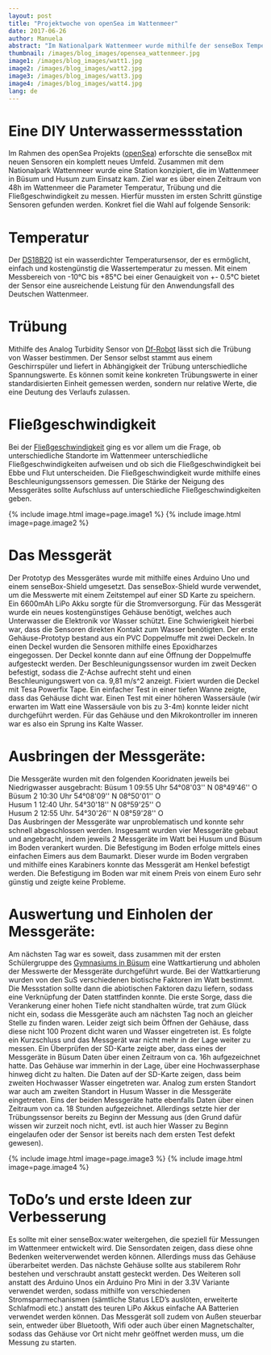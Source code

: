 ```yaml
---
layout: post
title: "Projektwoche von openSea im Wattenmeer"
date: 2017-06-26
author: Manuela
abstract: "Im Nationalpark Wattenmeer wurde mithilfe der senseBox Temperatur, Trübung und Fließgeschwindigkeit gemessen - und entdeckte somit neues Terrain."
thumbnail: /images/blog_images/opensea_wattenmeer.jpg
image1: /images/blog_images/watt1.jpg
image2: /images/blog_images/watt2.jpg
image3: /images/blog_images/watt3.jpg
image4: /images/blog_images/watt4.jpg
lang: de
---
```

Eine DIY Unterwassermessstation
============
Im Rahmen des openSea Projekts (<a href="https://www.opensea.ms/">openSea</a>) erforschte die senseBox mit neuen Sensoren ein komplett neues Umfeld. 
Zusammen mit dem Nationalpark Wattenmeer wurde eine Station konzipiert, die im Wattenmeer in Büsum und Husum zum Einsatz kam. Ziel war es über einen Zeitraum von 48h im Wattenmeer die Parameter Temperatur, Trübung und die Fließgeschwindigkeit zu messen. Hierfür mussten im ersten Schritt günstige Sensoren gefunden werden. Konkret fiel die Wahl auf folgende Sensorik:

Temperatur
============
Der <a href="http://www.watterott.com/de/Temperatur-Sensor-Wasserdicht-DS18B20/">DS18B20</a> ist ein wasserdichter Temperatursensor, der es ermöglicht, einfach und kostengünstig die Wassertemperatur zu messen. Mit einem Messbereich von -10°C bis +85°C bei einer Genauigkeit von +- 0.5°C bietet der Sensor eine ausreichende Leistung für den Anwendungsfall des Deutschen Wattenmeer.

Trübung
============
Mithilfe des Analog Turbidity Sensor von <a href="https://www.dfrobot.com/product-1394.html/">Df-Robot</a> lässt sich die Trübung von Wasser bestimmen. Der Sensor selbst stammt aus einem Geschirrspüler und liefert in Abhängigkeit der Trübung unterschiedliche Spannungswerte. Es können somit keine konkreten Trübungswerte in einer standardisierten Einheit gemessen werden, sondern nur relative Werte, die eine Deutung des Verlaufs zulassen.

Fließgeschwindigkeit
============
Bei der <a href="http://www.exp-tech.de/adafruit-9-dof-accel-mag-gyro-temp-breakout-board-lsm9ds1/">Fließgeschwindigkeit</a> ging es vor allem um die Frage, ob unterschiedliche Standorte im Wattenmeer unterschiedliche Fließgeschwindigkeiten aufweisen und ob sich die Fließgeschwindigkeit bei Ebbe und Flut unterscheiden. Die Fließgeschwindigkeit wurde mithilfe eines Beschleunigungssensors gemessen. Die Stärke der Neigung des Messgerätes sollte Aufschluss auf unterschiedliche Fließgeschwindigkeiten geben. 

{% include image.html image=page.image1 %}
{% include image.html image=page.image2 %}


Das Messgerät
============
Der Prototyp des Messgerätes wurde mit mithilfe eines Arduino Uno und einem senseBox-Shield umgesetzt. Das senseBox-Shield wurde verwendet, um die Messwerte mit einem Zeitstempel auf einer SD Karte zu speichern. Ein 6600mAh LiPo Akku sorgte für die Stromversorgung. 
Für das Messgerät wurde ein neues kostengünstiges Gehäuse benötigt, welches auch Unterwasser die Elektronik vor Wasser schützt. Eine Schwierigkeit hierbei war, dass die Sensoren direkten Kontakt zum Wasser benötigten. Der erste Gehäuse-Prototyp bestand aus ein PVC Doppelmuffe mit zwei Deckeln. In einen Deckel wurden die Sensoren mithilfe eines Epoxidharzes eingegossen. Der Deckel konnte dann auf eine Öffnung der Doppelmuffe aufgesteckt werden. Der Beschleunigungssensor wurden im zweit Decken befestigt, sodass die Z-Achse aufrecht steht und einen Beschleunigungswert von ca. 9,81 m/s^2 anzeigt. Fixiert wurden die Deckel mit Tesa Powerfix Tape. Ein einfacher Test in einer tiefen Wanne zeigte, dass das Gehäuse dicht war. Einen Test mit einer höheren Wassersäule (wir erwarten im Watt eine Wassersäule von bis zu 3-4m) konnte leider nicht durchgeführt werden. Für das Gehäuse und den Mikrokontroller im inneren war es also ein Sprung ins Kalte Wasser.

Ausbringen der Messgeräte:
============
Die Messgeräte wurden mit den folgenden Kooridnaten jeweils bei Niedrigwasser ausgebracht:
Büsum 1 09:55 Uhr 54°08'03'' N 08°49'46'' O<br>
Büsum 2 10:30 Uhr 54°08'09'' N 08°50'01'' O<br>
Husum 1 12:40 Uhr. 54°30'18'' N 08°59'25'' O<br>
Husum 2 12:55 Uhr. 54°30'26'' N 08°59'28'' O<br>
Das Ausbringen der Messgeräte war unproblematisch und konnte sehr schnell abgeschlossen werden.
Insgesamt wurden vier Messgeräte gebaut und angebracht, indem jeweils 2 Messgeräte im Watt bei Husum und Büsum im Boden verankert wurden. 
Die Befestigung im Boden erfolge mittels eines einfachen Eimers aus dem Baumarkt. Dieser wurde im Boden vergraben und mithilfe eines Karabiners konnte das Messgerät am Henkel befestigt werden. Die Befestigung im Boden war mit einem Preis von einem Euro sehr günstig und zeigte keine Probleme. 

Auswertung und Einholen der Messgeräte:
============
Am nächsten Tag war es soweit, dass zusammen mit der ersten Schülergruppe des <a href="http://www.gymnasium-buesum.de//">Gymnasiums in Büsum</a> eine Wattkartierung und abholen der Messwerte der Messgeräte durchgeführt wurde. Bei der Wattkartierung wurden von den SuS verschiedenen biotische Faktoren im Watt bestimmt. Die Messstation sollte dann die abiotischen Faktoren dazu liefern, sodass eine Verknüpfung der Daten stattfinden konnte. 
Die erste Sorge, dass die Verankerung einer hohen Tiefe nicht standhalten würde, trat zum Glück nicht ein, sodass die Messgeräte auch am nächsten Tag noch an gleicher Stelle zu finden waren. Leider zeigt sich beim Öffnen der Gehäuse, dass diese nicht 100 Prozent dicht waren und Wasser eingetreten ist. Es folgte ein Kurzschluss und das Messgerät war nicht mehr in der Lage weiter zu messen. Ein Überprüfen der SD-Karte zeigte aber, dass eines der Messgeräte in Büsum Daten über einen Zeitraum von ca. 16h aufgezeichnet hatte. Das Gehäuse war immerhin in der Lage, über eine Hochwasserphase hinweg dicht zu halten. Die Daten auf der SD-Karte zeigen, dass beim zweiten Hochwasser Wasser eingetreten war.
Analog zum ersten Standort war auch am zweiten Standort in Husum Wasser in die Messgeräte eingetreten. Eins der beiden Messgeräte hatte ebenfalls Daten über einen Zeitraum von ca. 18 Stunden aufgezeichnet. Allerdings setzte hier der Trübungssensor bereits zu Beginn der Messung aus (den Grund dafür wissen wir zurzeit noch nicht, evtl. ist auch hier Wasser zu Beginn eingelaufen oder der Sensor ist bereits nach dem ersten Test defekt gewesen).

{% include image.html image=page.image3 %}
{% include image.html image=page.image4 %}

ToDo’s und erste Ideen zur Verbesserung
============
Es sollte mit einer senseBox:water weitergehen, die speziell für Messungen im Wattenmeer entwickelt wird. Die Sensordaten zeigen, dass diese ohne Bedenken weiterverwendet werden können. Allerdings muss das Gehäuse überarbeitet werden. Das nächste Gehäuse sollte aus stabilerem Rohr bestehen und verschraubt anstatt gesteckt werden. Des Weiteren soll anstatt des Arduino Unos ein Arduino Pro Mini in der 3.3V Variante verwendet werden, sodass mithilfe von verschiedenen Stromsparmechanismen (sämtliche Status LED’s auslöten, erweiterte Schlafmodi etc.) anstatt des teuren LiPo Akkus einfache AA Batterien verwendet werden können. Das Messgerät soll zudem von Außen steuerbar sein, entweder über Bluetooth, Wifi oder auch über einen Magnetschalter, sodass das Gehäuse vor Ort nicht mehr geöffnet werden muss, um die Messung zu starten. 




